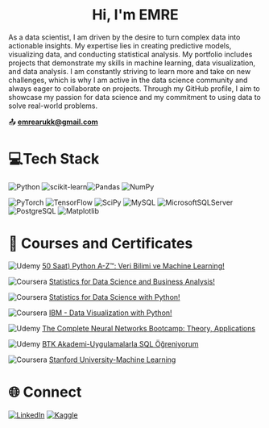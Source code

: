 
<h1 align="center">Hi, I'm EMRE</h1>

As a data scientist, I am driven by the desire to turn complex data into actionable insights. My expertise lies in creating predictive models, visualizing data, and conducting statistical analysis. My portfolio includes projects that demonstrate my skills in machine learning, data visualization, and data analysis. I am constantly striving to learn more and take on new challenges, which is why I am active in the data science community and always eager to collaborate on projects. Through my GitHub profile, I aim to showcase my passion for data science and my commitment to using data to solve real-world problems.

:outbox_tray:	 **emrearukk@gmail.com**


# 💻Tech Stack
![Python](https://img.shields.io/badge/python-3670A0?style=plastic&logo=python&logoColor=ffdd54) ![scikit-learn](https://img.shields.io/badge/scikit--learn-%23F7931E.svg?style=plastic&logo=scikit-learn&logoColor=white)![Pandas](https://img.shields.io/badge/pandas-%23150458.svg?style=plastic&logo=pandas&logoColor=white) ![NumPy](https://img.shields.io/badge/numpy-%23013243.svg?style=plastic&logo=numpy&logoColor=white) 

![PyTorch](https://img.shields.io/badge/PyTorch-%23EE4C2C.svg?style=plastic&logo=PyTorch&logoColor=white) ![TensorFlow](https://img.shields.io/badge/TensorFlow-%23FF6F00.svg?style=plastic&logo=TensorFlow&logoColor=white) ![SciPy](https://img.shields.io/badge/SciPy-%230C55A5.svg?style=for-the-badge&logo=scipy&logoColor=%white) ![MySQL](https://img.shields.io/badge/MySQL-005C84?style=for-the-badge&logo=mysql&logoColor=white) ![MicrosoftSQLServer](https://img.shields.io/badge/Microsoft%20SQL%20Sever-CC2927?style=plastic&logo=microsoft%20sql%20server&logoColor=white)![PostgreSQL](https://img.shields.io/badge/PostgreSQL-316192?style=for-the-badge&logo=postgresql&logoColor=white) ![Matplotlib](https://img.shields.io/badge/Matplotlib-%23ffffff.svg?style=for-the-badge&logo=Matplotlib&logoColor=black)


# :file_folder: Courses and Certificates


![Udemy](https://img.shields.io/badge/Udemy-EC5252?style=for-the-badge&logo=Udemy&logoColor=white)  [50 Saat) Python A-Z™: Veri Bilimi ve Machine Learning!](http://ude.my/UC-cf1b5ecd-8fd4-45d3-b379-ee9e5e2b684e/)


![Coursera](https://img.shields.io/badge/Coursera-0056D2?style=for-the-badge&logo=Coursera&logoColor=white) [Statistics for Data Science and Business Analysis!](https://www.coursera.org/account/accomplishments/certificate/7AB9DUGYVW9V)


![Coursera](https://img.shields.io/badge/Coursera-0056D2?style=for-the-badge&logo=Coursera&logoColor=white) [Statistics for Data Science with Python!](https://www.coursera.org/account/accomplishments/certificate/7AB9DUGYVW9V)


![Coursera](https://img.shields.io/badge/Coursera-0056D2?style=for-the-badge&logo=Coursera&logoColor=white) [IBM - Data Visualization with Python!](https://www.credly.com/go/KBCFLC34)


![Udemy](https://img.shields.io/badge/Udemy-EC5252?style=for-the-badge&logo=Udemy&logoColor=white) [The Complete Neural Networks Bootcamp: Theory, Applications](https://www.udemy.com/certificate/UC-31483e44-d684-400f-beb5-0473135d165e/)

![Udemy](https://img.shields.io/badge/Udemy-EC5252?style=for-the-badge&logo=Udemy&logoColor=white)  [BTK Akademi-Uygulamalarla SQL Öğreniyorum](https://www.btkakademi.gov.tr/portal/certificate/view?hashId=8jmh8Y0Ml)

![Coursera](https://img.shields.io/badge/Coursera-0056D2?style=for-the-badge&logo=Coursera&logoColor=white) [Stanford University-Machine Learning](https://www.coursera.org/account/accomplishments/certificate/JVZWP5DYM2DV)


# :globe_with_meridians: Connect 


[![LinkedIn](https://img.shields.io/badge/LinkedIn-%230077B5.svg?logo=linkedin&logoColor=white)](www.linkedin.com/in/emre-aruk-90108a130) [![Kaggle](https://img.shields.io/badge/Kaggle-20BEFF?style=for-the-badge&logo=Kaggle&logoColor=white)](https://www.kaggle.com/emrearuk)
